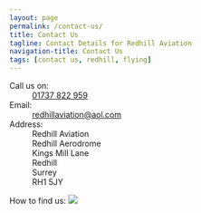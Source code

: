 ```yaml
---
layout: page
permalink: /contact-us/
title: Contact Us
tagline: Contact Details for Redhill Aviation
navigation-title: Contact Us
tags: [contact us, redhill, flying]
---
```


<div class="contact-us">
    <dl>
       <dt>Call us on:</dt>
       <dd><a href="tel:01737822959">01737 822 959</a></dd>
       <dt>Email:</dt>
       <dd><a href="mailto:redhillaviation@aol.com">redhillaviation@aol.com</a></dd>
       <dt>Address:</dt>
       <dd>Redhill Aviation</dd>
       <dd>Redhill Aerodrome</dd>
       <dd>Kings Mill Lane</dd>
       <dd>Redhill</dd>
       <dd>Surrey</dd>
       <dd>RH1 5JY</dd>
    </dl>
</div>

How to find us:
<img src="{{ site.url }}/images/how-to-find-us.gif"/>


